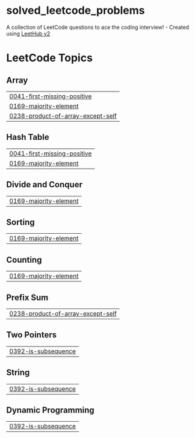 # solved_leetcode_problems
A collection of LeetCode questions to ace the coding interview! - Created using [LeetHub v2](https://github.com/arunbhardwaj/LeetHub-2.0)

<!---LeetCode Topics Start-->
# LeetCode Topics
## Array
|  |
| ------- |
| [0041-first-missing-positive](https://github.com/ArshiaYousefnia/solved_leetcode_problems/tree/master/0041-first-missing-positive) |
| [0169-majority-element](https://github.com/ArshiaYousefnia/solved_leetcode_problems/tree/master/0169-majority-element) |
| [0238-product-of-array-except-self](https://github.com/ArshiaYousefnia/solved_leetcode_problems/tree/master/0238-product-of-array-except-self) |
## Hash Table
|  |
| ------- |
| [0041-first-missing-positive](https://github.com/ArshiaYousefnia/solved_leetcode_problems/tree/master/0041-first-missing-positive) |
| [0169-majority-element](https://github.com/ArshiaYousefnia/solved_leetcode_problems/tree/master/0169-majority-element) |
## Divide and Conquer
|  |
| ------- |
| [0169-majority-element](https://github.com/ArshiaYousefnia/solved_leetcode_problems/tree/master/0169-majority-element) |
## Sorting
|  |
| ------- |
| [0169-majority-element](https://github.com/ArshiaYousefnia/solved_leetcode_problems/tree/master/0169-majority-element) |
## Counting
|  |
| ------- |
| [0169-majority-element](https://github.com/ArshiaYousefnia/solved_leetcode_problems/tree/master/0169-majority-element) |
## Prefix Sum
|  |
| ------- |
| [0238-product-of-array-except-self](https://github.com/ArshiaYousefnia/solved_leetcode_problems/tree/master/0238-product-of-array-except-self) |
## Two Pointers
|  |
| ------- |
| [0392-is-subsequence](https://github.com/ArshiaYousefnia/solved_leetcode_problems/tree/master/0392-is-subsequence) |
## String
|  |
| ------- |
| [0392-is-subsequence](https://github.com/ArshiaYousefnia/solved_leetcode_problems/tree/master/0392-is-subsequence) |
## Dynamic Programming
|  |
| ------- |
| [0392-is-subsequence](https://github.com/ArshiaYousefnia/solved_leetcode_problems/tree/master/0392-is-subsequence) |
<!---LeetCode Topics End-->